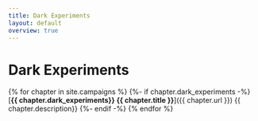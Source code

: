 ```yaml
---
title: Dark Experiments
layout: default
overview: true
---
```

# Dark Experiments

{% for chapter in site.campaigns %}
	{%- if chapter.dark_experiments -%}
		[**{{ chapter.dark_experiments}} {{ chapter.title }}**]({{ chapter.url }}) {{ chapter.description}}
	{%- endif -%}
{% endfor %}